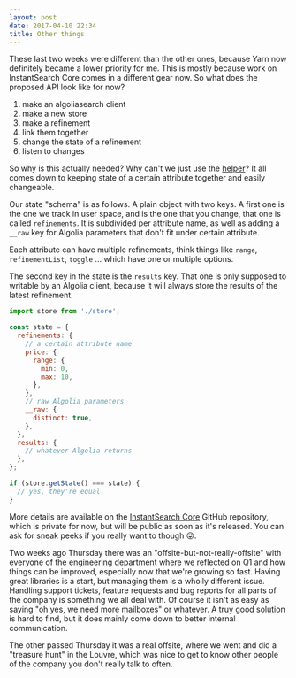 ```yaml
---
layout: post
date: 2017-04-10 22:34
title: Other things
---
```

These last two weeks were different than the other ones, because Yarn now definitely became a lower priority for me. This is mostly because work on InstantSearch Core comes in a different gear now. So what does the proposed API look like for now? 

1. make an algoliasearch client
2. make a new store
3. make a refinement
4. link them together
5. change the state of a refinement
6. listen to changes

So why is this actually needed? Why can't we just use the [helper](https://yarnpkg.com/en/package/algoliasearch-helper)? It all comes down to keeping state of a certain attribute together and easily changeable.

Our state "schema" is as follows. A plain object with two keys. A first one is the one we track in user space, and is the one that you change, that one is called `refinements`. It is subdivided per attribute name, as well as adding a `__raw` key for Algolia parameters that don't fit under certain attribute. 

Each attribute can have multiple refinements, think things like `range`, `refinementList`, `toggle` ... which have one or multiple options. 

The second key in the state is the `results` key. That one is only supposed to writable by an Algolia client, because it will always store the results of the latest refinement.

```js
import store from './store';

const state = {
  refinements: {
    // a certain attribute name
    price: {
      range: {
        min: 0,
        max: 10,
      },
    },
    // raw Algolia parameters
    __raw: {
      distinct: true,
    },
  },
  results: {
    // whatever Algolia returns
  },
};

if (store.getState() === state) {
  // yes, they're equal
}
```

More details are available on the [InstantSearch Core](https://github.com/algolia/instantsearch-core) GitHub repository, which is private for now, but will be public as soon as it's released. You can ask for sneak peeks if you really want to though 😜.

Two weeks ago Thursday there was an "offsite-but-not-really-offsite" with everyone of the engineering department where we reflected on Q1 and how things can be improved, especially now that we're growing so fast. Having great libraries is a start, but managing them is a wholly different issue. Handling support tickets, feature requests and bug reports for all parts of the company is something we all deal with. Of course it isn't as easy as saying "oh yes, we need more mailboxes" or whatever. A truy good solution is hard to find, but it does mainly come down to better internal communication. 

The other passed Thursday it was a real offsite, where we went and did a "treasure hunt" in the Louvre, which was nice to get to know other people of the company you don't really talk to often.
